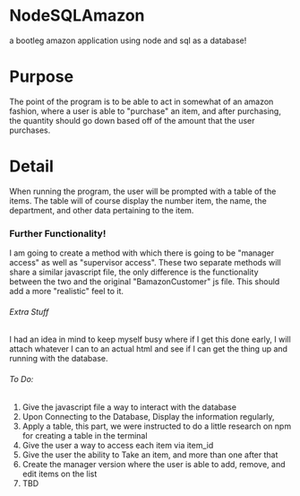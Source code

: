 # NodeSQLAmazon
a bootleg amazon application using node and sql as a database!

# Purpose
The point of the program is to be able to act in somewhat of an amazon fashion,
where a user is able to "purchase" an item, and after purchasing, the quantity should go down
based off of the amount that the user purchases. 

# Detail
When running the program, the user will be prompted with a table of the items.
The table will of course display the number item, the name, the department, and other
data pertaining to the item. 

### Further Functionality!
I am going to create a method with which there is going to be "manager access" as well as
"supervisor access". These two separate methods will share a similar javascript file, the only
difference is the functionality between the two and the original "BamazonCustomer" js file.
This should add a more "realistic" feel to it.

###### Extra Stuff
I had an idea in mind to keep myself busy where if I get this done early, I will attach whatever I can
to an actual html and see if I can get the thing up and running with the database. 

###### To Do:
1. Give the javascript file a way to interact with the database
2. Upon Connecting to the Database, Display the information regularly,
3. Apply a table, this part, we were instructed to do a little research on npm for creating a table in the terminal
4. Give the user a way to access each item via item_id
5. Give the user the ability to Take an item, and more than one after that
6. Create the manager version where the user is able to add, remove, and edit items on the list
7. TBD
